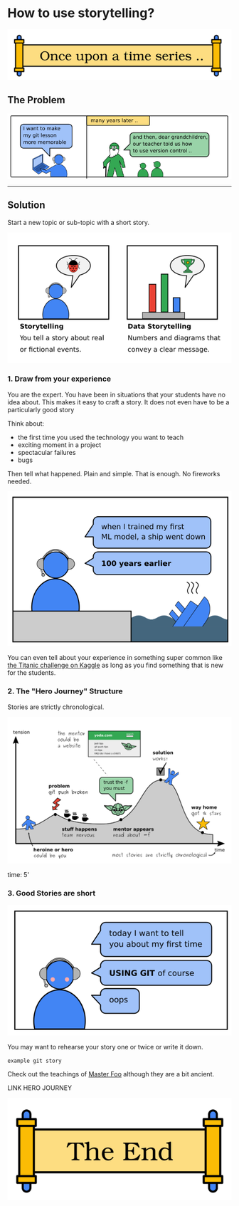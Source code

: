 
# How to use storytelling?

![The End](images/story_onceupon.png)

## The Problem

![grandpa tells about his git lesson](images/story_grandpa.png)

----

## Solution

Start a new topic or sub-topic with a short story.

![storytelling vs data storytelling](images/story_vs_data.png)


### 1. Draw from your experience

You are the expert. You have been in situations that your students have no idea about.
This makes it easy to craft a story. It does not even have to be a particularly good story

Think about:

* the first time you used the technology you want to teach
* exciting moment in a project
* spectacular failures
* bugs

Then tell what happened. Plain and simple. That is enough. No fireworks needed.

![first time story](images/story_first_time.png)

You can even tell about your experience in something super common like [the Titanic challenge on Kaggle](https://www.kaggle.com/c/titanic) as long as you find something that is new for the students.

### 2. The "Hero Journey" Structure

Stories are strictly chronological.

![hero journey](images/hero_journey.png)

time: 5'

### 3. Good Stories are short

![another first time story](images/first_time.png)

You may want to rehearse your story one or twice or write it down.

    example git story

Check out the teachings of [Master Foo](http://catb.org/esr/writings/unix-koans/ten-thousand.html) although they are a bit ancient.

LINK HERO JOURNEY

![The End](images/story_the_end.png)
